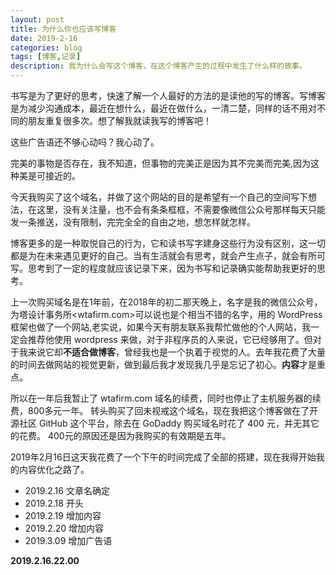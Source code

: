 ```yaml
---
layout: post
title: 为什么你也应该写博客
date: 2019-2-16
categories: blog
tags: [博客,记录]
description: 我为什么会写这个博客，在这个博客产生的过程中发生了什么样的故事。
---
```


书写是为了更好的思考，快速了解一个人最好的方法的是读他的写的博客。写博客是为减少沟通成本，最近在想什么，最近在做什么，一清二楚，同样的话不用对不同的朋友重复很多次。想了解我就读我写的博客吧！

这些广告语还不够心动吗？我心动了。

完美的事物是否存在，我不知道，但事物的完美正是因为其不完美而完美,因为这种美是可接近的。

今天我购买了这个域名，并做了这个网站的目的是希望有一个自己的空间写下想法，在这里，没有关注量，也不会有条条框框，不需要像微信公众号那样每天只能发一条推送，没有限制，完完全全的自由之地，想怎样就怎样。

博客更多的是一种取悦自己的行为，它和读书写字建身这些行为没有区别，这一切都是为在未来遇见更好的自己。当有生活就会有思考，就会产生点子，就会有所可写。思考到了一定的程度就应该记录下来，因为书写和记录确实能帮助我更好的思考。

上一次购买域名是在1年前，在2018年的初二那天晚上，名字是我的微信公众号，为塔设计事务所<wtafirm.com>可以说也是个相当不错的名字，用的 WordPress 框架也做了一个网站,老实说，如果今天有朋友联系我帮忙做他的个人网站，我一定会推荐他使用 wordpress 来做，对于非程序员的人来说，它已经够用了。但对于我来说它却**不适合做博客**，曾经我也是一个执着于视觉的人。去年我花费了大量的时间去做网站的视觉更新，做到最后我才发现我几乎是忘记了初心。**内容**才是重点。

所以在一年后我暂止了 wtafirm.com 域名的续费，同时也停止了主机服务器的续费，800多元一年。 转头购买了回未视戒这个域名，现在我把这个博客做在了开源社区 GitHub 这个平台，除去在 GoDaddy 购买域名时花了 400 元，并无其它的花费。 400元的原因还是因为我购买的有效期是五年。

2019年2月16日这天我花费了一个下午的时间完成了全部的搭建，现在我得开始我的内容优化之路了。

- 2019.2.16 文章名确定
- 2019.2.18 开头
- 2019.2.19 增加内容
- 2019.2.20 增加内容
- 2019.3.09 增加广告语

**2019.2.16.22.00**


